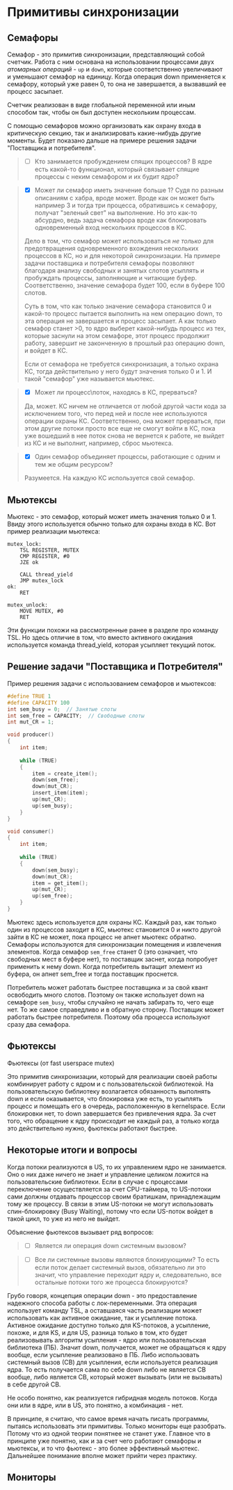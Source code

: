 # Примитивы синхронизации

## Семафоры

Семафор - это примитив синхронизации, представляющий собой счетчик. Работа с ним основана  на использовании процессами двух *атомарных операций* - `up` и `down`, которые соответственно увеличивают и уменьшают семафор на единицу. Когда операция down применяется к семафору, который уже равен 0, то она не завершается, а вызвавший ее процесс засыпает.

Счетчик реализован в виде глобальной переменной или иным способом так, чтобы он был доступен нескольким процессам.

С помощью семафоров можно организовать как охрану входа в критическую секцию, так и анализировать какие-нибудь другие моменты. Будет показано дальше на примере решения задачи "Поставщика и потребителя".

> - [ ] Кто занимается пробуждением спящих процессов? В ядре есть какой-то функционал, который связывает спящие процессы с неким семафором и их будит ядро?
>
> 

> - [x] Может ли семафор иметь значение больше 1? Судя по разным описаниям с хабра, вроде может. Вроде как он может быть например 3 и тогда три процесса, обратившись к семафору, получат "зеленый свет" на выполнение. Но это как-то абсурдно, ведь задача семафора вроде как блокировать одновременный вход нескольких процессов в КС.
>
> Дело в том, что семафор может использоваться *не только* для предотвращения одновременного вхождения нескольких процессов в КС, но и для некоторой синхронизации. На примере задачи поставщика и потребителя семафоры позволяют благодаря анализу свободных и занятых слотов усыплять и пробуждать процессы, заполняющие и читающие буфер. Соответственно, значение семафора будет 100, если в буфере 100 слотов.
>
> Суть в том, что как только значение семафора становится 0 и какой-то процесс пытается выполнить на нем операцию down, то эта операция не завершается и процесс засыпает. А как только семафор станет >0, то ядро выберет какой-нибудь процесс из тех, которые заснули на этом семафоре, этот процесс продолжит работу, завершит не законченную в прошлый раз операцию down, и войдет в КС.
>
> Если от семафора не требуется синхронизация, а только охрана КС, тогда действительно у него будут значения только 0 и 1. И такой "семафор" уже называется мьютекс.

> - [x] Может ли процесс\поток, находясь в КС, прерваться?
>
> Да, может. КС ничем не отличается от любой другой части кода за исключением того, что перед ней и после нее используются операции охраны КС. Соответственно, она может прерваться, при этом другие потоки просто все еще не смогут войти в КС, пока уже вошедший в нее поток снова не вернется к работе, не выйдет из КС и не выполнит, например, сброс мьютекса.

> - [x] Один семафор объединяет процессы, работающие с одним и тем же общим ресурсом?
>
> Разумеется. На каждую КС используется свой семафор.

## Мьютексы

Мьютекс - это семафор, который может иметь значения только 0 и 1. Ввиду этого используется обычно только для охраны входа в КС. Вот пример реализации мьютекса:

```assembly
mutex_lock:
    TSL REGISTER, MUTEX
    CMP REGISTER, #0
    JZE ok
    
    CALL thread_yield
    JMP mutex_lock
ok:
    RET
    
mutex_unlock:
    MOVE MUTEX, #0
    RET
```

Эти функции похожи на рассмотренные ранее в разделе про команду TSL. Но здесь отличие в том, что вместо активного ожидания используется команда thread_yield, которая усыпляет текущий поток.

## Решение задачи "Поставщика и Потребителя"

Пример решения задачи с использованием семафоров и мьютексов:

```c
#define TRUE 1
#define CAPACITY 100
int sem_busy = 0;  // Занятые слоты
int sem_free = CAPACITY;  // Свободные слоты
int mut_CR = 1;

void producer()
{
    int item;
    
    while (TRUE)
    {
        item = create_item();
        down(sem_free);
        down(mut_CR);
        insert_item(item);
        up(mut_CR);
        up(sem_busy);
    }
}

void consumer()
{
    int item;
    
    while (TRUE)
    {
        down(sem_busy);
        down(mut_CR);
        item = get_item();
        up(mut_CR);
        up(sem_free);
    }
}
```

Мьютекс здесь используется для охраны КС. Каждый раз, как только один из процессов заходит в КС, мьютекс становится 0 и никто другой зайти в КС не может, пока процесс не апнет мьютекс обратно. Семафоры используются для синхронизации помещения и извлечения элементов. Когда семафор  `sem_free` станет 0 (это означает, что свободных мест в буфере нет), то поставщик заснет, когда попробует применить к нему down. Когда потребитель вытащит элемент из буфера, он апнет sem_free и тогда поставщик проснется.

Потребитель может работать быстрее поставщика и за свой квант освободить много слотов. Поэтому он также использует down на семафоре `sem_busy`, чтобы случайно не начать забирать то, чего еще нет. То же самое справедливо и в обратную сторону. Поставщик может работать быстрее потребителя. Поэтому оба процесса используют сразу два семафора.

## Фьютексы

Фьютексы (от fast userspace mutex)

Это примитив синхронизации, который для реализации своей работы комбинирует работу с ядром и с пользовательской библиотекой. На пользовательскую библиотеку возлагается обязанность выполнять down и если оказывается, что блокировка уже есть, то усыплять процесс и помещать его в очередь, расположенную в kernelspace. Если блокировки нет, то down завершается без привлечения ядра. За счет того, что обращение к ядру происходит не каждый раз, а только когда это действительно нужно, фьютексы работают быстрее.

## Некоторые итоги и вопросы

Когда потоки реализуются в US, то их управлением ядро не занимается. Оно о них даже ничего не знает и управление целиком ложится на пользовательские библиотеки. Если в случае с процессами переключение осуществляется за счет CPU-таймера, то US-потоки сами должны отдавать процессор своим братишкам, принадлежащим тому же процессу. В связи в этим US-потоки не могут использовать спин-блокировку (Busy Waiting), потому что если US-поток войдет в такой цикл, то уже из него не выйдет.

Объяснение фьютексов вызывает ряд вопросов:

> - [ ] Является ли операция down системным вызовом?

> - [ ] Все ли системные вызовы являются блокирующими? То есть если поток делает системный вызов, обязательно ли это значит, что управление переходит ядру и, следовательно, все остальные потоки того же процесса блокируются?

Грубо говоря, концепция операции down - это предоставление надежного способа работы с лок-переменными. Эта операция использует команду TSL, а оставшаяся часть реализации может использовать как активное ожидание, так и усыпление потока. Активное ожидание доступно только для KS-потоков, а усыпление, похоже, и для KS, и для US, разница только в том, кто будет реализовывать алгоритм усыпления - ядро или пользовательская библиотека (ПБ). Значит down, получается, может не обращаться к ядру вообще, если усыпление реализовано в ПБ. Либо использовать системный вызов (СВ) для усыпления, если используется реализация ядра. То есть получается сама по себе down либо не является СВ вообще, либо является СВ, который может вызывать (или не вызывать) в себе другой СВ.

Не особо понятно, как реализуется гибридная модель потоков. Когда они или в ядре, или в US, это понятно, а комбинация - нет.

В принципе, я считаю, что самое время начать писать программы, пытаясь использовать эти примитивы. Только мониторы еще разобрать. Потому что из одной теории понятнее не станет уже. Главное что в принципе уже понятно, как и за счет чего работают семафоры и мьютексы, и то что фьютекс - это более эффективный мьютекс. Дальнейшее понимание вполне может прийти через практику.

## Мониторы